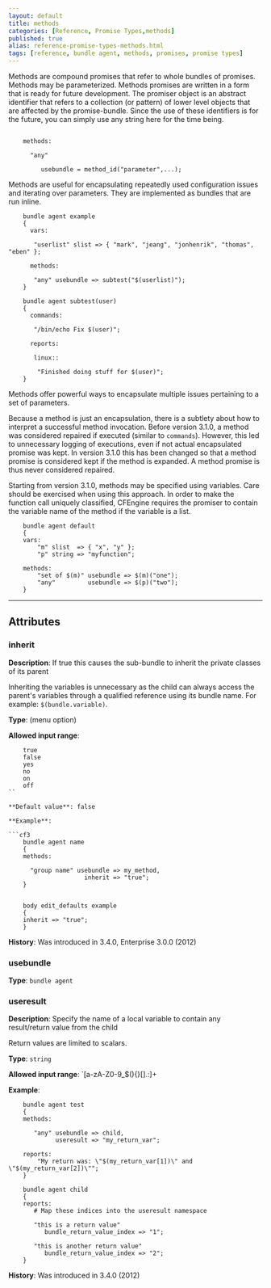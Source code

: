```yaml
---
layout: default
title: methods
categories: [Reference, Promise Types,methods]
published: true
alias: reference-promise-types-methods.html
tags: [reference, bundle agent, methods, promises, promise types]
---
```


Methods are compound promises that refer to whole bundles of promises.
Methods may be parameterized. Methods promises are written in a form
that is ready for future development. The promiser object is an abstract
identifier that refers to a collection (or pattern) of lower level
objects that are affected by the promise-bundle. Since the use of these
identifiers is for the future, you can simply use any string here for
the time being.

```cf3

    methods:

      "any"

         usebundle = method_id("parameter",...);

```

Methods are useful for encapsulating repeatedly used configuration issues and 
iterating over parameters. They are implemented as bundles that are run 
inline.

```cf3
    bundle agent example
    {
      vars:

       "userlist" slist => { "mark", "jeang", "jonhenrik", "thomas", "eben" };

      methods:

       "any" usebundle => subtest("$(userlist)");
    }

    bundle agent subtest(user)
    {
      commands:

       "/bin/echo Fix $(user)";

      reports:

       linux::

        "Finished doing stuff for $(user)";
    }
```

Methods offer powerful ways to encapsulate multiple issues pertaining to
a set of parameters.

Because a method is just an encapsulation, there is a subtlety about how
to interpret a successful method invocation. Before version 3.1.0, a
method was considered repaired if executed (similar to `commands`).
However, this led to unnecessary logging of executions, even if not
actual encapsulated promise was kept. In version 3.1.0 this has been
changed so that a method promise is considered kept if the method is
expanded. A method promise is thus never considered repaired.

Starting from version 3.1.0, methods may be specified using variables.
Care should be exercised when using this approach. In order to make the
function call uniquely classified, CFEngine requires the promiser to
contain the variable name of the method if the variable is a list.

```cf3
    bundle agent default
    {
    vars:
        "m" slist  => { "x", "y" };
        "p" string => "myfunction";

    methods:
        "set of $(m)" usebundle => $(m)("one");
        "any"         usebundle => $(p)("two");
    }
```

***

## Attributes

### inherit

**Description**: If true this causes the sub-bundle to inherit the private
classes of its parent

Inheriting the variables is unnecessary as the child can always access the 
parent's variables through a qualified reference using its bundle name. For 
example: `$(bundle.variable)`.

**Type**: (menu option)

**Allowed input range**:   

```cf3
    true
    false
    yes
    no
    on
    off
``

**Default value**: false

**Example**:

```cf3
    bundle agent name
    {
    methods:

      "group name" usebundle => my_method,
                     inherit => "true";
    }


    body edit_defaults example
    {
    inherit => "true";
    }
```

**History**: Was introduced in 3.4.0, Enterprise 3.0.0 (2012)

### usebundle

**Type**: `bundle agent`

### useresult

**Description**: Specify the name of a local variable to contain any
result/return value from the child

Return values are limited to scalars.

**Type**: `string`

**Allowed input range**: `[a-zA-Z0-9_$(){}\[\].:]+

**Example**:

```cf3
    bundle agent test
    {
    methods:

       "any" usebundle => child,
             useresult => "my_return_var";

    reports:
        "My return was: \"$(my_return_var[1])\" and \"$(my_return_var[2])\""; 
    }

    bundle agent child
    {
    reports:
       # Map these indices into the useresult namespace

       "this is a return value"  
          bundle_return_value_index => "1";

       "this is another return value"  
          bundle_return_value_index => "2";
    }
```

**History**: Was introduced in 3.4.0 (2012)
